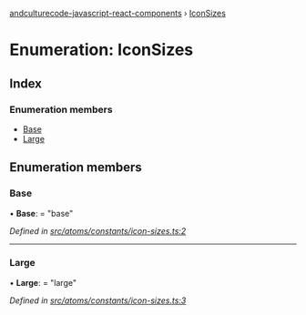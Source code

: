 [andculturecode-javascript-react-components](../README.md) › [IconSizes](iconsizes.md)

# Enumeration: IconSizes

## Index

### Enumeration members

* [Base](iconsizes.md#base)
* [Large](iconsizes.md#large)

## Enumeration members

###  Base

• **Base**: = "base"

*Defined in [src/atoms/constants/icon-sizes.ts:2](https://github.com/AndcultureCode/AndcultureCode.JavaScript.React.Components/blob/09a736c/src/atoms/constants/icon-sizes.ts#L2)*

___

###  Large

• **Large**: = "large"

*Defined in [src/atoms/constants/icon-sizes.ts:3](https://github.com/AndcultureCode/AndcultureCode.JavaScript.React.Components/blob/09a736c/src/atoms/constants/icon-sizes.ts#L3)*
